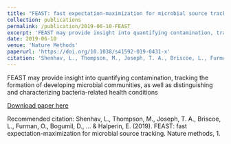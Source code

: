 ```yaml
---
title: "FEAST: fast expectation-maximization for microbial source tracking"
collection: publications
permalink: /publication/2019-06-10-FEAST
excerpt: 'FEAST may provide insight into quantifying contamination, tracking the formation of developing microbial communities, as well as distinguishing and characterizing bacteria-related health conditions'
date: 2019-06-10
venue: 'Nature Methods'
paperurl: 'https://doi.org/10.1038/s41592-019-0431-x'
citation: 'Shenhav, L., Thompson, M., Joseph, T. A., Briscoe, L., Furman, O., Bogumil, D., ... &amp; Halperin, E. (2019). FEAST: fast expectation-maximization for microbial source tracking. Nature methods, 1.'
---
```

FEAST may provide insight into quantifying contamination, tracking the formation of developing microbial communities, as well as distinguishing and characterizing bacteria-related health conditions

[Download paper here](https://doi.org/10.1038/s41592-019-0431-x)

Recommended citation: Shenhav, L., Thompson, M., Joseph, T. A., Briscoe, L., Furman, O., Bogumil, D., ... & Halperin, E. (2019). FEAST: fast expectation-maximization for microbial source tracking. Nature methods, 1.